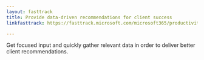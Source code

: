 ```yaml
---
layout: fasttrack
title: Provide data-driven recommendations for client success
linkfasttrack: https://fasttrack.microsoft.com/microsoft365/productivitylibrary/Provide-datadriven-recommendations-for-client-success 

---
```

Get focused input and quickly gather relevant data in order to deliver better client recommendations.